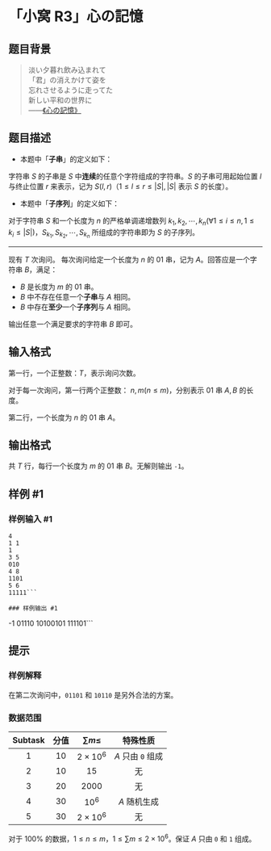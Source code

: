 # 「小窝 R3」心の記憶

## 题目背景

> 淡い夕暮れ飲み込まれて  
「君」の消えかけて姿を  
忘れさせるように走ってた   
新しい平和の世界に  
——[《心の記憶》](https://music.163.com/song?id=1847928316)

## 题目描述

- 本题中「**子串**」的定义如下：

字符串 $S$ 的子串是 $S$ 中**连续**的任意个字符组成的字符串。$S$ 的子串可用起始位置 $l$ 与终止位置 $r$ 来表示，记为 $S(l,r)$（$1 \leq l \leq r \leq |S |,|S|$ 表示 $S$ 的长度）。

- 本题中「**子序列**」的定义如下：

对于字符串 $S$ 和一个长度为 $n$ 的严格单调递增数列 $k_1,k_2,\cdots,k_n(\forall 1\le i\le n,1\le k_i\le |S|)$，$S_{k_1},S_{k_2},\cdots,S_{k_n}$ 所组成的字符串即为 $S$ 的子序列。

---------------

现有 $T$ 次询问。
每次询问给定一个长度为 $n$ 的 01 串，记为 $A$。回答应是一个字符串 $B$，满足：

- $B$ 是长度为 $m$ 的 01 串。
- $B$ 中不存在任意一个**子串**与 $A$ 相同。
- $B$ 中存在**至少**一个**子序列**与 $A$ 相同。

输出任意一个满足要求的字符串 $B$ 即可。

## 输入格式

第一行，一个正整数：$T$，表示询问次数。

对于每一次询问，第一行两个正整数： $n,m(n\le m)$，分别表示 01 串 $A,B$ 的长度。

第二行，一个长度为 $n$ 的 01 串 $A$。

## 输出格式

共 $T$ 行，每行一个长度为 $m$ 的 01 串 $B$。无解则输出 `-1`。

## 样例 #1

### 样例输入 #1
```
4
1 1
1
3 5
010
4 8
1101
5 6
11111```

### 样例输出 #1

```
-1
01110
10100101
111101```

## 提示

### 样例解释

在第二次询问中，`01101` 和 `10110` 是另外合法的方案。

### 数据范围

| Subtask | 分值 | $\sum m\le$ | 特殊性质 |
| :-----------: | :-----------: | :-----------: | :-----------: |
| $1$  | $10$ | $2\times10^6$ | $A$ 只由 `0` 组成 |
| $2$ | $10$ | $15$ | 无 |
| $3$ | $20$ | $2000$ | 无 |
| $4$  | $30$ | $10^6$ | $A$ 随机生成 |
| $5$ | $30$ | $2\times 10^6$ | 无 |

对于 $100\%$ 的数据，$1\le n\le m$，$1\le \sum m\le 2\times 10^6$。保证 $A$ 只由 `0` 和 `1` 组成。
